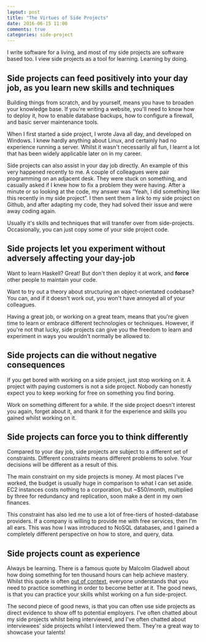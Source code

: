 ```yaml
---
layout: post
title: "The Virtues of Side Projects"
date: 2016-06-15 11:00
comments: true
categories: side-project
---
```


I write software for a living, and most of my side projects are software based too. I view side projects as a tool for learning. Learning by doing.

## Side projects can feed positively into your day job, as you learn new skills and techniques

Building things from scratch, and by yourself, means you have to broaden your knowledge base. If you're writing a website, you'll need to know how to deploy it, how to enable database backups, how to configure a firewall, and basic server maintenance tools.

When I first started a side project, I wrote Java all day, and developed on Windows. I knew hardly anything about Linux, and certainly had no experience running a server. Whilst it wasn't necessarily all fun, I learnt a lot that has been widely applicable later on in my career.

Side projects can also assist in your day job directly. An example of this very happened recently to me. A couple of colleagues were pair programming on an adjacent desk. They were stuck on something, and casually asked if I knew how to fix a problem they were having. After a minute or so looking at the code, my answer was “Yeah, I did something like this recently in my side project”. I then sent them a link to my side project on Github, and after adapting my code, they had solved their issue and were away coding again.

Usually it's skills and techniques that will transfer over from side-projects. Occasionally, you can just copy some of your side project code.

## Side projects let you experiment without adversely affecting your day-job
Want to learn Haskell? Great! But don't then deploy it at work, and **force** other people to maintain your code.

Want to try out a theory about structuring an object-orientated codebase? You can, and if it doesn't work out, you won't have annoyed all of your colleagues.

Having a great job, or working on a great team, means that you're given time to learn or embrace different technologies or techniques. However, if you're not that lucky, side projects can give you the freedom to learn and experiment in ways you wouldn't normally be allowed to.

## Side projects can die without negative consequences
If you get bored with working on a side project, just stop working on it. A project with paying customers is not a side project. Nobody can honestly expect you to keep working for free on something you find boring.

Work on something different for a while. If the side project doesn't interest you again, forget about it, and thank it for the experience and skills you gained whilst working on it.

## Side projects can force you to think differently
Compared to your day job, side projects are subject to a different set of constraints. Different constraints means different problems to solve. Your decisions will be different as a result of this.

The main constraint on my side projects is money. At most places I've worked, the budget is usually huge in comparison to what I can set aside. EC2 instances costs nothing to a corporation, but ~$50/month, multiplied by three for redundancy and replication, soon make a dent in my own finances.

This constraint has also led me to use a lot of free-tiers of hosted-database providers. If a company is willing to provide me with free services, then I'm all ears. This was how I was introduced to NoSQL databases, and I gained a completely different perspective on how to store, and query, data. 

## Side projects count as experience
Always be learning. There is a famous quote by Malcolm Gladwell about how doing something for ten thousand hours can help achieve mastery. Whilst this quote is often [out of context][quote], everyone understands that you need to practice something in order to become better at it. The good news, is that you can practice your skills whilst working on a fun side-project.

The second piece of good news, is that you can often use side projects as direct evidence to show off to potential employers. I've often chatted about my side projects whilst being interviewed, and I've often chatted about interviewees' side projects whilst I interviewed them. They're a great way to showcase your talents!

[quote]: https://www.reddit.com/r/IAmA/comments/2740ct/hi_im_malcolm_gladwell_author_of_the_tipping/chx6ku3

